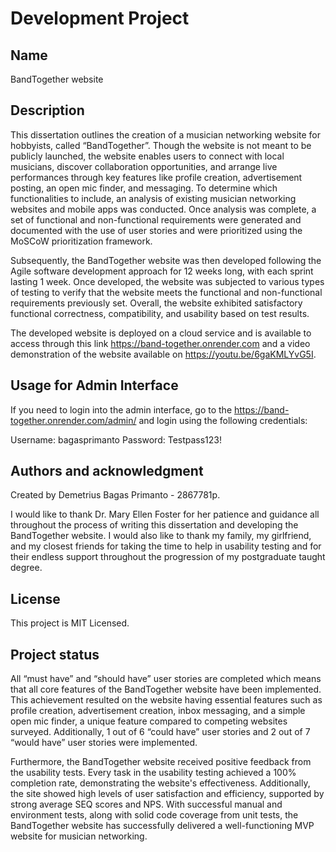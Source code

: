 # Development Project

## Name
BandTogether website

## Description
This dissertation outlines the creation of a musician networking website for hobbyists, called “BandTogether”. Though the website is not meant to be publicly launched, the website enables users to connect with local musicians, discover collaboration opportunities, and arrange live performances through key features like profile creation, advertisement posting, an open mic finder, and messaging. To determine which functionalities to include, an analysis of existing musician networking websites and mobile apps was conducted. Once analysis was complete, a set of functional and non-functional requirements were generated and documented with the use of user stories and were prioritized using the MoSCoW prioritization framework.

Subsequently, the BandTogether website was then developed following the Agile software development approach for 12 weeks long, with each sprint lasting 1 week. Once developed, the website was subjected to various types of testing to verify that the website meets the functional and non-functional requirements previously set. Overall, the website exhibited satisfactory functional correctness, compatibility, and usability based on test results.

The developed website is deployed on a cloud service and is available to access through this link https://band-together.onrender.com and a video demonstration of the website available on https://youtu.be/6gaKMLYvG5I.

## Usage for Admin Interface
If you need to login into the admin interface, go to the https://band-together.onrender.com/admin/ and login using the following credentials:

Username: bagasprimanto
Password: Testpass123!

## Authors and acknowledgment
Created by Demetrius Bagas Primanto - 2867781p.

I would like to thank Dr. Mary Ellen Foster for her patience and guidance all throughout the process of writing this dissertation and developing the BandTogether website. I would also like to thank my family, my girlfriend, and my closest friends for taking the time to help in usability testing and for their endless support throughout the progression of my postgraduate taught degree.

## License
This project is MIT Licensed.

## Project status
All “must have” and “should have” user stories are completed which means that all core features of the BandTogether website have been implemented. This achievement resulted on the website having essential features such as profile creation, advertisement creation, inbox messaging, and a simple open mic finder, a unique feature compared to competing websites surveyed. Additionally, 1 out of 6 “could have” user stories and 2 out of 7 “would have” user stories were implemented.

Furthermore, the BandTogether website received positive feedback from the usability tests. Every task in the usability testing achieved a 100% completion rate, demonstrating the website's effectiveness. Additionally, the site showed high levels of user satisfaction and efficiency, supported by strong average SEQ scores and NPS. With successful manual and environment tests, along with solid code coverage from unit tests, the BandTogether website has successfully delivered a well-functioning MVP website for musician networking.

